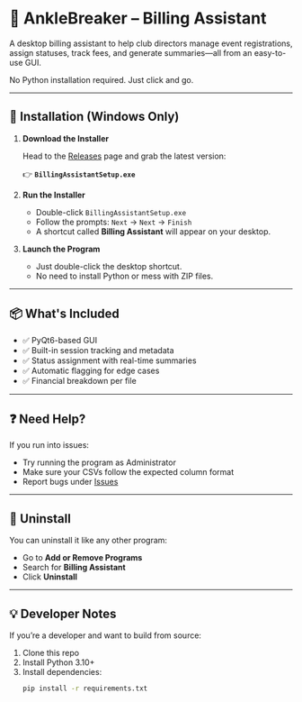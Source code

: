 # 🦶 AnkleBreaker – Billing Assistant

A desktop billing assistant to help club directors manage event registrations, assign statuses, track fees, and generate summaries—all from an easy-to-use GUI.

No Python installation required. Just click and go.

---

## 🚀 Installation (Windows Only)

1. **Download the Installer**

   Head to the [Releases](https://github.com/ryanmarv11/AnkleBreakerFinal/releases) page and grab the latest version:

   👉 **`BillingAssistantSetup.exe`**

2. **Run the Installer**

   - Double-click `BillingAssistantSetup.exe`
   - Follow the prompts: `Next` → `Next` → `Finish`
   - A shortcut called **Billing Assistant** will appear on your desktop.

3. **Launch the Program**

   - Just double-click the desktop shortcut.
   - No need to install Python or mess with ZIP files.

---

## 📦 What's Included

- ✅ PyQt6-based GUI
- ✅ Built-in session tracking and metadata
- ✅ Status assignment with real-time summaries
- ✅ Automatic flagging for edge cases
- ✅ Financial breakdown per file

---

## ❓ Need Help?

If you run into issues:
- Try running the program as Administrator
- Make sure your CSVs follow the expected column format
- Report bugs under [Issues](https://github.com/ryanmarv11/AnkleBreakerFinal/issues)

---

## 🧼 Uninstall

You can uninstall it like any other program:
- Go to **Add or Remove Programs**
- Search for **Billing Assistant**
- Click **Uninstall**

---

## 💡 Developer Notes

If you’re a developer and want to build from source:

1. Clone this repo  
2. Install Python 3.10+  
3. Install dependencies:
   ```bash
   pip install -r requirements.txt
